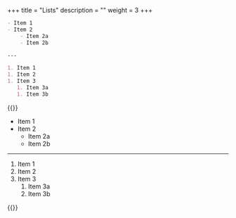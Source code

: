 +++
title = "Lists"
description = ""
weight = 3
+++

```md
- Item 1
- Item 2
	- Item 2a
	- Item 2b

---

1. Item 1
1. Item 2
1. Item 3
   1. Item 3a
   1. Item 3b
```

{{<revealjs theme="black" progress="true" controls="true">}}

- Item 1
- Item 2
	- Item 2a
	- Item 2b

---

1. Item 1
1. Item 2
1. Item 3
   1. Item 3a
   1. Item 3b

{{</revealjs>}}
